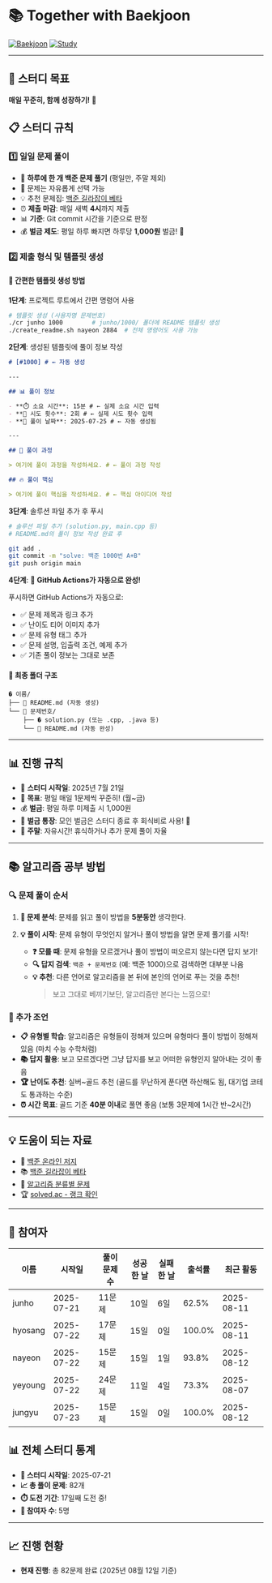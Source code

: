 # 📚 Together with Baekjoon

[![Baekjoon](https://img.shields.io/badge/Baekjoon-0076C6?style=flat-square&logo=c%2B%2B&logoColor=white)](https://www.acmicpc.net/)
[![Study](https://img.shields.io/badge/Study-Group-green?style=flat-square)](https://github.com)

---

## 🚀 스터디 목표

**매일 꾸준히, 함께 성장하기!** 💪

## 📋 스터디 규칙

### 1️⃣ 일일 문제 풀이

- 📅 **하루에 한 개 백준 문제 풀기** (평일만, 주말 제외)
- 🎲 문제는 자유롭게 선택 가능
- 💡 추천 문제집: [백준 길라잡이 베타](https://www.acmicpc.net/workbook/view/2418)
- ⏰ **제출 마감**: 매일 새벽 **4시**까지 제출
- 📊 **기준**: Git commit 시간을 기준으로 판정
- 💰 **벌금 제도**: 평일 하루 빠지면 하루당 **1,000원** 벌금! 💸

### 2️⃣ 제출 형식 및 템플릿 생성

#### 🚀 **간편한 템플릿 생성 방법**

**1단계**: 프로젝트 루트에서 간편 명령어 사용

```bash
# 템플릿 생성 (사용자명 문제번호)
./cr junho 1000        # junho/1000/ 폴더에 README 템플릿 생성
./create_readme.sh nayeon 2884  # 전체 명령어도 사용 가능
```

**2단계**: 생성된 템플릿에 풀이 정보 작성

```markdown
# [#1000] # ← 자동 생성

---

## 📊 풀이 정보

- **⏱️ 소요 시간**: 15분 # ← 실제 소요 시간 입력
- **🔄 시도 횟수**: 2회 # ← 실제 시도 횟수 입력
- **📅 풀이 날짜**: 2025-07-25 # ← 자동 생성됨

---

## 💭 풀이 과정

> 여기에 풀이 과정을 작성하세요. # ← 풀이 과정 작성

## 🔥 풀이 핵심

> 여기에 풀이 핵심을 작성하세요. # ← 핵심 아이디어 작성
```

**3단계**: 솔루션 파일 추가 후 푸시

```bash
# 솔루션 파일 추가 (solution.py, main.cpp 등)
# README.md의 풀이 정보 작성 완료 후

git add .
git commit -m "solve: 백준 1000번 A+B"
git push origin main
```

**4단계**: 🤖 **GitHub Actions가 자동으로 완성!**

푸시하면 GitHub Actions가 자동으로:

- ✅ 문제 제목과 링크 추가
- ✅ 난이도 티어 이미지 추가
- ✅ 문제 유형 태그 추가
- ✅ 문제 설명, 입출력 조건, 예제 추가
- ✅ 기존 풀이 정보는 그대로 보존

#### 📁 **최종 폴더 구조**

```
� 이름/
├── 📝 README.md (자동 생성)
└── 📁 문제번호/
    ├── � solution.py (또는 .cpp, .java 등)
    └── 📝 README.md (자동 완성)
```

---

## 📊 진행 규칙

- 📅 **스터디 시작일**: 2025년 7월 21일
- 🎯 **목표**: 평일 매일 1문제씩 꾸준히! (월~금)
- 💰 **벌금**: 평일 하루 미제출 시 1,000원
- 🏦 **벌금 통장**: 모인 벌금은 스터디 종료 후 회식비로 사용! 🍻
- 🎉 **주말**: 자유시간! 휴식하거나 추가 문제 풀이 자율

---

## 📚 알고리즘 공부 방법

### 🔍 문제 풀이 순서

1. **📖 문제 분석**: 문제를 읽고 풀이 방법을 **5분동안** 생각한다.

2. **💡 풀이 시작**: 문제 유형이 무엇인지 알거나 풀이 방법을 알면 문제 풀기를 시작!
   - **❓ 모를 때**: 문제 유형을 모르겠거나 풀이 방법이 떠오르지 않는다면 답지 보기!
   - **🔍 답지 검색**: `백준 + 문제번호` (예: 백준 1000)으로 검색하면 대부분 나옴
   - **💡 추천**: 다른 언어로 알고리즘을 본 뒤에 본인의 언어로 푸는 것을 추천!
     > 보고 그대로 베끼기보단, 알고리즘만 본다는 느낌으로!

### 🎯 추가 조언

- **📋 유형별 학습**: 알고리즘은 유형들이 정해져 있으며 유형마다 풀이 방법이 정해져 있음 (마치 수능 수학처럼)
- **📚 답지 활용**: 보고 모르겠다면 그냥 답지를 보고 어떠한 유형인지 알아내는 것이 좋음
- **🏆 난이도 추천**: 실버~골드 추천 (골드를 무난하게 푼다면 하산해도 됨, 대기업 코테도 통과하는 수준)
- **⏰ 시간 목표**: 골드 기준 **40분 이내**로 풀면 좋음 (보통 3문제에 1시간 반~2시간)

---

## 💡 도움이 되는 자료

- 🔗 [백준 온라인 저지](https://www.acmicpc.net/)
- 📚 [백준 길라잡이 베타](https://www.acmicpc.net/workbook/view/2418)
- 🧠 [알고리즘 분류별 문제](https://www.acmicpc.net/problemset)
- 🏆 [solved.ac - 랭크 확인](https://solved.ac/)

---









































## 👥 참여자

| 이름 | 시작일 | 풀이 문제 수 | 성공한 날 | 실패한 날 | 출석률 | 최근 활동 |
|------|--------|-------------|----------|----------|--------|-----------|
| junho | 2025-07-21 | 11문제 | 10일 | 6일 | 62.5% | 2025-08-11 |
| hyosang | 2025-07-22 | 17문제 | 15일 | 0일 | 100.0% | 2025-08-11 |
| nayeon | 2025-07-22 | 15문제 | 15일 | 1일 | 93.8% | 2025-08-12 |
| yeyoung | 2025-07-22 | 24문제 | 11일 | 4일 | 73.3% | 2025-08-07 |
| jungyu | 2025-07-23 | 15문제 | 15일 | 0일 | 100.0% | 2025-08-12 |

## 📊 전체 스터디 통계

- **📅 스터디 시작일**: 2025-07-21
- **📈 총 풀이 문제**: 82개
- **⏱️ 도전 기간**: 17일째 도전 중!
- **👥 참여자 수**: 5명

---

## 📈 진행 현황

- **현재 진행**: 총 82문제 완료 (2025년 08월 12일 기준)

